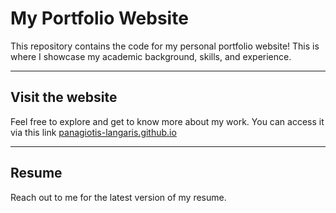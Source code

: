 # My Portfolio Website

This repository contains the code for my personal portfolio website! This is where I showcase my academic background, skills, and experience.

---

## Visit the website

Feel free to explore and get to know more about my work. You can access it via this link [panagiotis-langaris.github.io](https://panagiotis-langaris.github.io)

---

## Resume

Reach out to me for the latest version of my resume.
